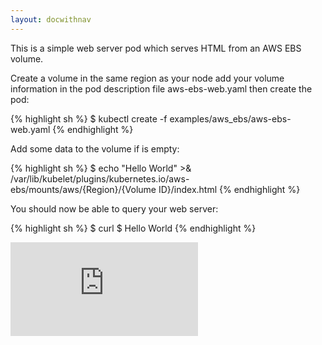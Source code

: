 ```yaml
---
layout: docwithnav
---
```

<!-- BEGIN MUNGE: UNVERSIONED_WARNING -->


<!-- END MUNGE: UNVERSIONED_WARNING -->
This is a simple web server pod which serves HTML from an AWS EBS
volume.

Create a volume in the same region as your node add your volume
information in the pod description file aws-ebs-web.yaml then create
the pod:

{% highlight sh %}
  $ kubectl create -f examples/aws_ebs/aws-ebs-web.yaml
{% endhighlight %}

Add some data to the volume if is empty:

{% highlight sh %}
  $ echo  "Hello World" >& /var/lib/kubelet/plugins/kubernetes.io/aws-ebs/mounts/aws/{Region}/{Volume ID}/index.html
{% endhighlight %}

You should now be able to query your web server:

{% highlight sh %}
  $ curl <Pod IP address>
  $ Hello World
{% endhighlight %}


<!-- BEGIN MUNGE: GENERATED_ANALYTICS -->
[![Analytics](https://kubernetes-site.appspot.com/UA-36037335-10/GitHub/examples/aws_ebs/README.md?pixel)]()
<!-- END MUNGE: GENERATED_ANALYTICS -->

